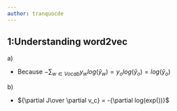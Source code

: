 ```yaml
---
author: tranquocde
---
```

## 1:**Understanding word2vec**


a) 
- Because $-\sum_{w \in Vocab}y_wlog(\hat y_w) = y_olog(\hat y_o) = log(\hat y_o)$

b)
- ${\partial J\over \partial v_c} = 
-{\partial log(exp())}$
